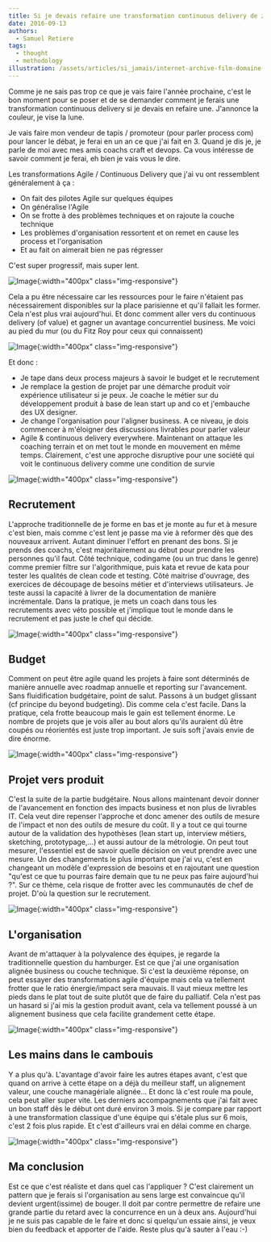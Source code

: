 ```yaml
---
title: Si je devais refaire une transformation continuous delivery de zéro
date: 2016-09-13
authors:
  - Samuel Retiere
tags:
  - thought
  - methodology
illustration: /assets/articles/si_jamais/internet-archive-film-domaine-public-melies-voyage-lune.jpg
---
```


Comme je ne sais pas trop ce que je vais faire l'année prochaine, c'est le bon moment pour se poser et de se demander comment je ferais une transformation continuous delivery si je devais en refaire une. J'annonce la couleur, je vise la lune.

Je vais faire mon vendeur de tapis / promoteur (pour parler process com) pour lancer le débat, je ferai en un an ce que j'ai fait en 3. Quand je dis je, je parle de moi avec mes amis coachs craft et devops. Ca vous intéresse de savoir comment je ferai, eh bien je vais vous le dire.

Les transformations Agile / Continuous Delivery que j'ai vu ont ressemblent généralement à ça :

- On fait des pilotes Agile sur quelques équipes
- On généralise l'Agile
- On se frotte à des problèmes techniques et on rajoute la couche technique
- Les problèmes d'organisation ressortent et on remet en cause les process et l'organisation
- Et au fait on aimerait bien ne pas régresser

C'est super progressif, mais super lent.

![Image](/assets/articles/si_jamais/2037551808_d8812f351f_z.jpg){:width="400px" class="img-responsive"}

Cela a pu être nécessaire car les ressources pour le faire n'étaient pas nécessairement disponibles sur la place parisienne et qu'il fallait les former. Cela n'est plus vrai aujourd'hui. Et donc comment aller vers du continuous delivery (of value) et gagner un avantage concurrentiel business. Me voici au pied du mur (ou du Fitz Roy pour ceux qui connaissent)

![Image](/assets/articles/si_jamais/6337221390_cb5f2cce4c_o.jpg){:width="400px"  class="img-responsive"}

Et donc :

- Je tape dans deux process majeurs à savoir le budget et le recrutement
- Je remplace la gestion de projet par une démarche produit voir expérience utilisateur si je peux. Je coache le métier sur du développement produit à base de lean start up and co et j'embauche des UX designer.
- Je change l'organisation pour l'aligner business. A ce niveau, je dois commencer à m'éloigner des discussions livrables pour parler valeur
- Agile &amp; continuous delivery everywhere. Maintenant on attaque les coaching terrain et on met tout le monde en mouvement en même temps.
Clairement, c'est une approche disruptive pour une société qui voit le continuous delivery comme une condition de survie


![Image](/assets/articles/si_jamais/7707975616_6a95bc129a_o.jpg){:width="400px"  class="img-responsive"}

## Recrutement

L'approche traditionnelle de je forme en bas et je monte au fur et à mesure c'est bien, mais comme c'est lent je passe ma vie à reformer dès que des nouveaux arrivent. Autant diminuer l'effort en prenant des bons. Si je prends des coachs, c'est majoritairement au début pour prendre les personnes qu'il faut. Côté technique, codingame (ou un truc dans le genre) comme premier filtre sur l'algorithmique, puis kata et revue de kata pour tester les qualités de clean code et testing. Côté maitrise d'ouvrage, des exercices de découpage de besoins métier et d'interviews utilisateurs. Je teste aussi la capacité à livrer de la documentation de manière incrémentale. Dans la pratique, je mets un coach dans tous les recrutements avec véto possible et j'implique tout le monde dans le recrutement et pas juste le chef qui décide.


![Image](/assets/articles/si_jamais/9859823713_39c5066db1_z.jpg){:width="400px"  class="img-responsive"}

## Budget

Comment on peut être agile quand les projets à faire sont déterminés de manière annuelle avec roadmap annuelle et reporting sur l'avancement. Sans fluidification budgétaire, point de salut. Passons à un budget glissant (cf principe du beyond budgeting). Dis comme cela c'est facile. Dans la pratique, cela frotte beaucoup mais le gain est tellement énorme. Le nombre de projets que je vois aller au bout alors qu'ils auraient dû être coupés ou réorientés est juste trop important. Je suis soft j'avais envie de dire énorme.


![Image](/assets/articles/si_jamais/3243817815_26e4148de6_o.jpg){:width="400px"  class="img-responsive"}

## Projet vers produit

C'est la suite de la partie budgétaire. Nous allons maintenant devoir donner de l'avancement en fonction des impacts business et non plus de livrables IT. Cela veut dire repenser l'approche et donc amener des outils de mesure de l'impact et non des outils de mesure du coût. Il y a tout ce qui tourne autour de la validation des hypothèses (lean start up, interview métiers, sketching, prototypage,...) et aussi autour de la métrologie. On peut tout mesurer, l'essentiel est de savoir quelle décision on veut prendre avec une mesure. Un des changements le plus important que j'ai vu, c'est en changeant un modèle d'expression de besoins et en rajoutant une question "qu'est ce que tu pourras faire demain que tu ne peux pas faire aujourd'hui ?". Sur ce thème, cela risque de frotter avec les communautés de chef de projet. D'où la question sur le recrutement.


![Image](/assets/articles/si_jamais/3166807592_477998672d_o.jpg){:width="400px"  class="img-responsive"}

## L'organisation

Avant de m'attaquer à la polyvalence des équipes, je regarde la traditionnelle question du hamburger. Est ce que j'ai une organisation alignée business ou couche technique. Si c'est la deuxième réponse, on peut essayer des transformations agile d'équipe mais cela va tellement frotter que le ratio énergie/impact sera mauvais. Il vaut mieux mettre les pieds dans le plat tout de suite plutôt que de faire du palliatif. Cela n'est pas un hasard si j'ai mis la gestion produit avant, cela va tellement poussé à un alignement business que cela facilite grandement cette étape.


![Image](/assets/articles/si_jamais/8480148004_7d542db588_o.jpg){:width="400px"  class="img-responsive"}

## Les mains dans le cambouis

Y a plus qu'à. L'avantage d'avoir faire les autres étapes avant, c'est que quand on arrive à cette étape on a déjà du meilleur staff, un alignement valeur, une couche managériale alignée... Et donc là c'est roule ma poule, cela peut aller super vite. Les derniers accompagnements que j'ai fait avec un bon staff dès le début ont duré environ 3 mois. Si je compare par rapport à une transformation classique d'une équipe qui s'étale plus sur 6 mois, c'est 2 fois plus rapide. Et c'est d'ailleurs vrai en délai comme en charge.


![Image](/assets/articles/si_jamais/5777267048_83ca19733a_z.jpg){:width="400px"  class="img-responsive"}

## Ma conclusion

Est ce que c'est réaliste et dans quel cas l'appliquer ? C'est clairement un pattern que je ferais si l'organisation au sens large est convaincue qu'il devient urgent(issime) de bouger. Il doit par contre permettre de refaire une grande partie du retard avec la concurrence en un à deux ans. Aujourd'hui je ne suis pas capable de le faire et donc si quelqu'un essaie ainsi, je veux bien du feedback et apporter de l'aide. Reste plus qu'à sauter à l'eau :-)
